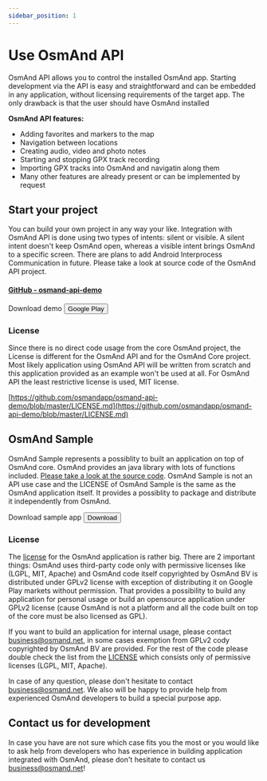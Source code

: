 ```yaml
---
sidebar_position: 1
---
```


# Use OsmAnd API
OsmAnd API allows you to control the installed OsmAnd app. Starting development via the API is easy and straightforward and can be embedded in any application, without licensing requirements of the target app. The only drawback is that the user should have OsmAnd installed

**OsmAnd API features:**
* Adding favorites and markers to the map
* Navigation between locations
* Creating audio, video and photo notes
* Starting and stopping GPX track recording
* Importing GPX tracks into OsmAnd and navigatin along them
* Many other features are already present or can be implemented by request

## Start your project
You can build your own project in any way your like. Integration with OsmAnd API is done using two types of intents: silent or visible. A silent intent doesn't keep OsmAnd open, whereas a visible intent brings OsmAnd to a specific screen. There are plans to add Android Interprocess Communication in future. Please take a look at source code of the OsmAnd API project.

#### [GitHub - osmand-api-demo](https://github.com/osmandapp/osmand-api-demo)
<div class="alert alert--secondary" role="alert">
  Download demo
  <a href="https://play.google.com/store/apps/details?id=net.osmand.osmandapidemo"><button class="button button--primary">Google Play</button></a>
</div>

### License
Since there is no direct code usage from the core OsmAnd project, the License is different for the OsmAnd API and for the OsmAnd Core project. Most likely application using OsmAnd API will be written from scratch and this application provided as an example won't be used at all. For OsmAnd API the least restrictive license is used, MIT license.

[https://github.com/osmandapp/osmand-api-demo/blob/master/LICENSE.md](https://github.com/osmandapp/osmand-api-demo/blob/master/LICENSE.md)

## OsmAnd Sample
OsmAnd Sample represents a possiblity to built an application on top of OsmAnd core. OsmAnd provides an java library with lots of functions included. [Please take a look at the source code](https://github.com/osmandapp/osmand-api-demo). OsmAnd Sample is not an API use case and the LICENSE of OsmAnd Sample is the same as the OsmAnd application itself. It provides a possiblity to package and distribute it independently from OsmAnd.

<div class="alert alert--secondary" role="alert">
  Download sample app
  <a href="http://download.osmand.net/latest-night-build/OsmAndCore-sample-armv7.apk"><button class="button button--primary">Download</button></a>
</div>

### License
The [license](https://github.com/osmandapp/Osmand/blob/master/LICENSE) for the OsmAnd application is rather big. There are 2 important things: OsmAnd uses third-party code only with permissive licenses like (LGPL, MIT, Apache) and OsmAnd code itself copyrighted by OsmAnd BV is distributed under GPLv2 license with exception of distributing it on Google Play markets without permission. That provides a possibility to build any application for personal usage or build an opensource application under GPLv2 license (cause OsmAnd is not a platform and all the code built on top of the core must be also licensed as GPL).

If you want to build an application for internal usage, please contact <a class="mail-link" href="mailto:business@osmand.net">business@osmand.net</a>, in some cases exemption from GPLv2 cody copyrighted by OsmAnd BV are provided. For the rest of the code please double check the list from the [LICENSE](https://github.com/osmandapp/Osmand/blob/master/LICENSE) which consists only of permissive licenses (LGPL, MIT, Apache).

In case of any question, please don't hesitate to contact <a class="mail-link" href="mailto:business@osmand.net">business@osmand.net</a>. We also will be happy to provide help from experienced OsmAnd developers to build a special purpose app.


## Contact us for development
In case you have are not sure which case fits you the most or you would like to ask help from developers who has experience in building application integrated with OsmAnd, please don't hesitate to contact us <a class="mail-link" href="mailto:business@osmand.net">business@osmand.net</a>!